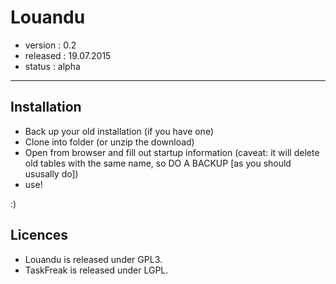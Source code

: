 # Louandu


* version  : 0.2
* released : 19.07.2015
* status   : alpha

------------------------

## Installation

* Back up your old installation (if you have one)
* Clone into folder (or unzip the download)
* Open from browser and fill out startup information (caveat: it will delete old tables with the same name, so DO A BACKUP [as you should ususally do])
* use! 

:)

## Licences

* Louandu is released under GPL3.
* TaskFreak is released under LGPL.

